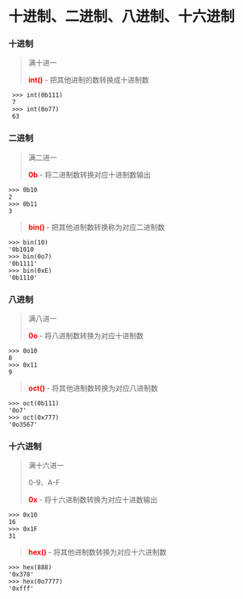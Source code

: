 # 十进制、二进制、八进制、十六进制

### **十进制**
> 满十进一
> 
> **<font color="red"> int()</font>** - 把其他进制的数转换成十进制数
     
     >>> int(0b111)
     7
     >>> int(0o77)
     63

### **二进制**
> 满二进一
> 
> **<font color="red"> 0b </font>** - 将二进制数转换对应十进制数输出
   
    >>> 0b10
    2
    >>> 0b11
    3
>
> **<font color="red"> bin() </font>** - 把其他进制数转换称为对应二进制数

    >>> bin(10)
    '0b1010
    >>> bin(0o7)
    '0b1111'
    >>> bin(0xE)
    '0b1110'

### **八进制**
> 满八进一
>
> **<font color="red"> 0o </font>** - 将八进制数转换为对应十进制数

    >>> 0o10
    8
    >>> 0x11
    9

> **<font color="red"> oct() </font>** - 将其他进制数转换为对应八进制数

    >>> oct(0b111)
    '0o7'
    >>> oct(0x777)
    '0o3567'
    

### **十六进制**
> 满十六进一
>
> 0-9、A-F
> 
> **<font color="red"> 0x </font>** - 将十六进制数转换为对应十进数输出

    >>> 0x10
    16
    >>> 0x1F
    31

> **<font color="red"> hex() </font>** - 将其他进制数转换为对应十六进制数

    >>> hex(888)
    '0x378'
    >>> hex(0o7777)
    '0xfff'
